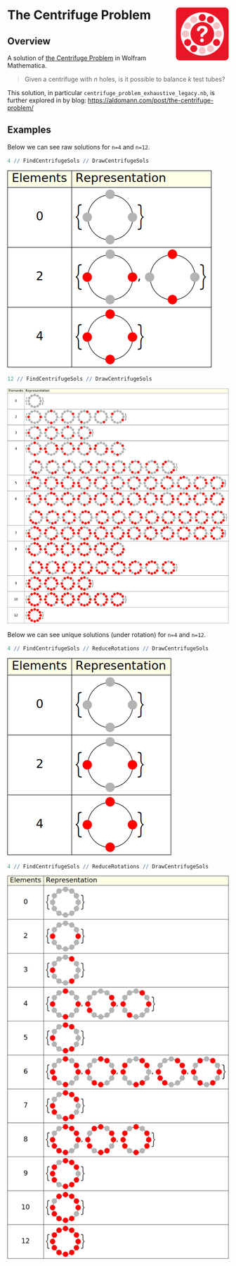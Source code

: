 # The Centrifuge Problem <img src="figures/logo.png" align="right" width="120" />

## Overview

A solution of [the Centrifuge Problem](https://www.youtube.com/watch?v=7DHE8RnsCQ8) in Wolfram Mathematica.

> Given a centrifuge with *n* holes, is it possible to balance *k* test tubes?

This solution, in particular `centrifuge_problem_exhaustive_legacy.nb`, is further explored in by blog: https://aldomann.com/post/the-centrifuge-problem/

## Examples

Below we can see raw solutions for `n=4` and `n=12`.

```mathematica
4 // FindCentrifugeSols // DrawCentrifugeSols
```

![](figures/sols_4_nonunique.png)

```mathematica
12 // FindCentrifugeSols // DrawCentrifugeSols
```

![](figures/sols_12_nonunique.png)

Below we can see unique solutions (under rotation) for `n=4` and `n=12`.

```mathematica
4 // FindCentrifugeSols // ReduceRotations // DrawCentrifugeSols
```

![](figures/sols_4_unique.png)

```mathematica
4 // FindCentrifugeSols // ReduceRotations // DrawCentrifugeSols
```

![](figures/sols_12_unique.png)
